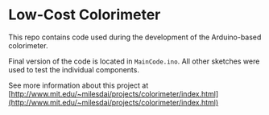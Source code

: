 # Low-Cost Colorimeter
This repo contains code used during the development of the Arduino-based colorimeter.

Final version of the code is located in `MainCode.ino`. All other sketches were used to test the individual components.

See more information about this project at [http://www.mit.edu/~milesdai/projects/colorimeter/index.html](http://www.mit.edu/~milesdai/projects/colorimeter/index.html)
